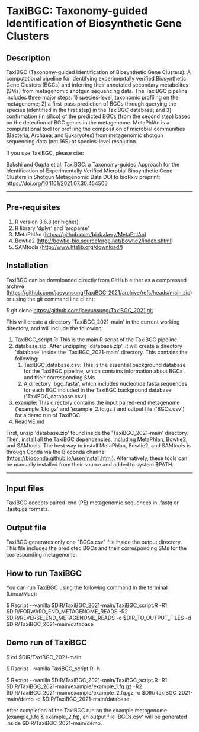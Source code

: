 # TaxiBGC: Taxonomy-guided Identification of Biosynthetic Gene Clusters

## Description 
TaxiBGC (Taxonomy-guided Identification of Biosynthetic Gene Clusters): A computational pipeline for identifying experimentally verified Biosynthetic Gene Clusters (BGCs) and inferring their annotated secondary metabolites (SMs) from metagenomic shotgun sequencing data. The TaxiBGC pipeline includes three major steps: 1) species-level, taxonomic profiling on the metagenome; 2) a first-pass prediction of BGCs through querying the species (identified in the first step) in the TaxiBGC database; and 3) confirmation (in silico) of the predicted BGCs (from the second step) based on the detection of BGC genes in the metagenome.
MetaPhlAn is a computational tool for profiling the composition of microbial communities (Bacteria, Archaea, and Eukaryotes) from metagenomic shotgun sequencing data (not 16S) at species-level resolution.

If you use TaxiBGC, please cite:

Bakshi and Gupta et al. TaxiBGC: a Taxonomy-guided Approach for the Identification of Experimentally Verified Microbial Biosynthetic Gene Clusters in Shotgun Metagenomic Data 
DOI to bioRxiv preprint: https://doi.org/10.1101/2021.07.30.454505

-------------

## Pre-requisites
1. R version 3.6.3 (or higher)
2. R library 'dplyr' and 'argparse'
3. MetaPhlAn (https://github.com/biobakery/MetaPhlAn)
4. Bowtie2 (http://bowtie-bio.sourceforge.net/bowtie2/index.shtml)
5. SAMtools (http://www.htslib.org/download/)

## Installation
TaxiBGC can be downloaded directly from GitHub either as a compressed archive (https://github.com/jaeyunsung/TaxiBGC_2021/archive/refs/heads/main.zip) or using the git command line client:

$ git clone https://github.com/jaeyunsung/TaxiBGC_2021.git

This will create a directory 'TaxiBGC_2021-main' in the current working directory, and will include the following:
1. TaxiBGC_script.R: This is the main R script of the TaxiBGC pipeline.
2. database.zip: After unzipping 'database.zip', it will create a directory 'database' inside the 'TaxiBGC_2021-main' directory. This contains the following:
	1. TaxiBGC_database.csv: This is the essential background database for the TaxiBGC pipeline, which contains information about BGCs and their corresponding SMs
	2. A directory 'bgc_fasta', which includes nucleotide fasta sequences for each BGC included in the TaxiBGC background database ('TaxiBGC_database.csv')
3. example: This directory contains the input paired-end metagenome ('example_1.fq.gz' and 'example_2.fq.gz') and output file ('BGCs.csv') for a demo run of TaxiBGC.
4. ReadME.md

First, unzip 'database.zip' found inside the 'TaxiBGC_2021-main' directory. Then, install all the TaxiBGC dependencies, including MetaPhlan, Bowtie2, and SAMtools. The best way to install MetaPhlan, Bowtie2, and SAMtools is through Conda via the Bioconda channel (https://bioconda.github.io/user/install.html). Alternatively, these tools can be manually installed from their source and added to system $PATH.

-------------

## Input files
TaxiBGC accepts paired-end (PE) metagenomic sequences in .fastq or .fastq.gz formats.

## Output file
TaxiBGC generates only one "BGCs.csv" file inside the output directory. This file includes the predicted BGCs and their corresponding SMs for the corresponding metagenome.

## How to run TaxiBGC
You can run TaxiBGC using the following command in the terminal (Linux/Mac):

$ Rscript --vanilla $DIR/TaxiBGC_2021-main/TaxiBGC_script.R -R1 $DIR/FORWARD_END_METAGENOME_READS -R2 $DIR/REVERSE_END_METAGENOME_READS -o $DIR_TO_OUTPUT_FILES -d $DIR/TaxiBGC_2021-main/database

## Demo run of TaxiBGC
$ cd $DIR/TaxiBGC_2021-main

$ Rscript --vanilla TaxiBGC_script.R -h

$ Rscript --vanilla $DIR/TaxiBGC_2021-main/TaxiBGC_script.R -R1 $DIR/TaxiBGC_2021-main/example/example_1.fq.gz -R2 $DIR/TaxiBGC_2021-main/example/example_2.fq.gz -o $DIR/TaxiBGC_2021-main/demo -d $DIR/TaxiBGC_2021-main/database

After completion of the TaxiBGC run on the example metagenome (example_1.fq & example_2.fq), an output file 'BGCs.csv' will be generated inside $DIR/TaxiBGC_2021-main/demo.
